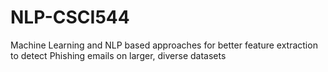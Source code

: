 # NLP-CSCI544
Machine Learning and NLP based approaches for better feature extraction to detect Phishing emails on larger, diverse datasets
